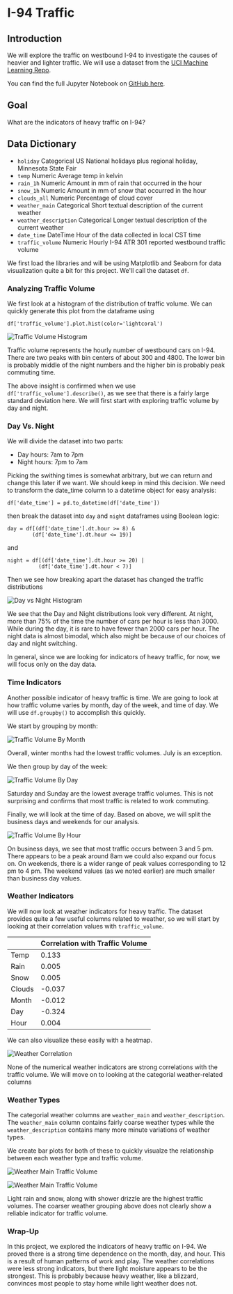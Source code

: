 # I-94 Traffic

## Introduction
We will explore the traffic on westbound I-94 to investigate the causes of heavier and lighter traffic. We will use a dataset from the [UCI Machine Learning Repo](https://archive.ics.uci.edu/ml/datasets/Metro+Interstate+Traffic+Volume).

You can find the full Jupyter Notebook on [GitHub here](https://github.com/joshfuchs/DataScience_projects/blob/master/traffic_indicators.ipynb). 


## Goal
What are the indicators of heavy traffic on I-94?

## Data Dictionary

- ```holiday``` Categorical US National holidays plus regional holiday, Minnesota State Fair
- ```temp``` Numeric Average temp in kelvin
- ```rain_1h``` Numeric Amount in mm of rain that occurred in the hour
- ```snow_1h``` Numeric Amount in mm of snow that occurred in the hour
- ```clouds_all``` Numeric Percentage of cloud cover
- ```weather_main``` Categorical Short textual description of the current weather
- ```weather_description``` Categorical Longer textual description of the current weather
- ```date_time``` DateTime Hour of the data collected in local CST time
- ```traffic_volume``` Numeric Hourly I-94 ATR 301 reported westbound traffic volume

We first load the libraries and will be using Matplotlib and Seaborn for data visualization quite a bit for this project. We'll call the dataset ```df```.

### Analyzing Traffic Volume
We first look at a histogram of the distribution of traffic volume. We can quickly generate this plot from the dataframe using
```
df['traffic_volume'].plot.hist(color='lightcoral')
```

![Traffic Volume Histogram](/docs/assets/traffic_volume_histogram.png)

Traffic volume represents the hourly number of westbound cars on I-94. There are two peaks with bin centers of about 300 and 4800. The lower bin is probably middle of the night numbers and the higher bin is probably peak commuting time. 

The above insight is confirmed when we use ```df['traffic_volume'].describe()```, as we see that there is a fairly large standard deviation here. We will first start with exploring traffic volume by day and night.

### Day Vs. Night
We will divide the dataset into two parts:

- Day hours: 7am to 7pm
- Night hours: 7pm to 7am

Picking the swithing times is somewhat arbitrary, but we can return and change this later if we want. We should keep in mind this decision. We need to transform the date_time column to a datetime object for easy analysis:
```
df['date_time'] = pd.to_datetime(df['date_time'])
```
then break the dataset into ```day``` and ```night``` dataframes using Boolean logic:
```
day = df[(df['date_time'].dt.hour >= 8) & 
        (df['date_time'].dt.hour <= 19)]
```
and
```        
night = df[(df['date_time'].dt.hour >= 20) | 
          (df['date_time'].dt.hour < 7)]
```

Then we see how breaking apart the dataset has changed the traffic distributions

![Day vs Night Histogram](/docs/assets/day_night_histogram.png)

We see that the Day and Night distributions look very different. At night, more than 75% of the time the number of cars per hour is less than 3000. While during the day, it is rare to have fewer than 2000 cars per hour. The night data is almost bimodal, which also might be because of our choices of day and night switching. 

In general, since we are looking for indicators of heavy traffic, for now, we will focus only on the day data.

### Time Indicators
Another possible indicator of heavy traffic is time. We are going to look at how traffic volume varies by month, day of the week, and time of day. We will use ```df.groupby()``` to accomplish this quickly.

We start by grouping by month:

![Traffic Volume By Month](/docs/assets/volume_by_month.png)

Overall, winter months had the lowest traffic volumes. July is an exception. 

We then group by day of the week:

![Traffic Volume By Day](/docs/assets/volume_by_day.png)

Saturday and Sunday are the lowest average traffic volumes. This is not surprising and confirms that most traffic is related to work commuting.

Finally, we will look at the time of day. Based on above, we will split the business days and weekends for our analysis.

![Traffic Volume By Hour](/docs/assets/volume_by_hour.png)

On business days, we see that most traffic occurs between 3 and 5 pm. There appears to be a peak around 8am we could also expand our focus on. On weekends, there is a wider range of peak values corresponding to 12 pm to 4 pm. The weekend values (as we noted earlier) are much smaller than business day values. 

### Weather Indicators
We will now look at weather indicators for heavy traffic. The dataset provides quite a few useful columns related to weather, so we will start by looking at their correlation values with ```traffic_volume```.

|        | Correlation with Traffic Volume |
|--------|---------------------------------|
| Temp   | 0.133                           |
| Rain   | 0.005                           |
| Snow   | 0.005                           |
| Clouds | -0.037                          |
| Month  | -0.012                          |
| Day    | -0.324                          |
| Hour   | 0.004                           |

We can also visualize these easily with a heatmap. 

![Weather Correlation](/docs/assets/weather_correlation.png)

None of the numerical weather indicators are strong correlations with the traffic volume. We will move on to looking at the categorial weather-related columns

### Weather Types
The categorial weather columns are ```weather_main``` and ```weather_description```. The ```weather_main``` column contains fairly coarse weather types while the ```weather_description``` contains many more minute variations of weather types. 


We create bar plots for both of these to quickly visualze the relationship between each weather type and traffic volume. 

![Weather Main Traffic Volume](/docs/assets/weather_main_traffic_volume.png)

![Weather Main Traffic Volume](/docs/assets/weather_description_traffic_volume.png)

Light rain and snow, along with shower drizzle are the highest traffic volumes. The coarser weather grouping above does not clearly show a reliable indicator for traffic volume.


### Wrap-Up
In this project, we explored the indicators of heavy traffic on I-94. We proved there is a strong time dependence on the month, day, and hour. This is a result of human patterns of work and play. The weather correlations were less strong indicators, but there light moisture appears to be the strongest. This is probably because heavy weather, like a blizzard, convinces most people to stay home while light weather does not.